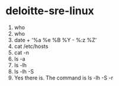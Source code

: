 # deloitte-sre-linux
1. who
2. who
3. date + '%a %e %B %Y - %:z %Z'
4. cat /etc/hosts
5. cat -n
6. ls -a
7. ls -lh
8. ls -lh -S
9. Yes there is. The command is ls -lh -S -r
